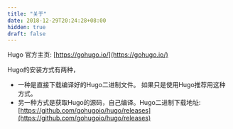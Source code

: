 ```yaml
---
title: "关于"
date: 2018-12-29T20:24:28+08:00
hidden: true
draft: false
---
```


<!-- will use single.html template. below will replaced "content" block-->
Hugo 官方主页: [https://gohugo.io/](https://gohugo.io/)

Hugo的安装方式有两种，
- 一种是直接下载编译好的Hugo二进制文件。  如果只是使用Hugo推荐用这种方式。
- 另一种方式是获取Hugo的源码，自己编译。Hugo二进制下载地址: [https://github.com/gohugoio/hugo/releases](https://github.com/gohugoio/hugo/releases)


